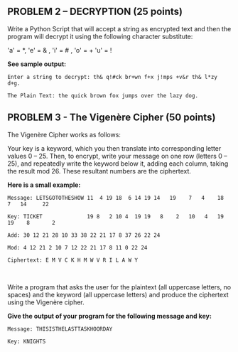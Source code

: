 ## PROBLEM 2 – DECRYPTION (25 points)
Write a Python Script that will accept a string as encrypted text and then the program will decrypt it using the following character substitute:

'a' = *, 'e' = & , 'i' = # , 'o' = + 'u' = ! 

**See sample output:**

```
Enter a string to decrypt: th& q!#ck br+wn f+x j!mps +v&r th& l*zy d+g. 

The Plain Text: the quick brown fox jumps over the lazy dog.
```

## PROBLEM 3 - The Vigenère Cipher  (50 points)
The Vigenère Cipher works as follows:

Your key is a keyword, which you then translate into corresponding letter values 0 – 25. Then, to encrypt, write your message on one row (letters 0 – 25), and repeatedly write the keyword below it, adding each column, taking the result mod 26. These resultant numbers are the ciphertext. 

**Here is a small example:**

```
Message: LETSGOTOTHESHOW 11  4 19 18  6 14 19 14   19    7   4    18    7   14     22

Key: TICKET              19 8   2 10 4  19 19   8    2   10   4   19   19    8       2

Add: 30 12 21 28 10 33 38 22 21 17 8 37 26 22 24

Mod: 4 12 21 2 10 7 12 22 21 17 8 11 0 22 24

Ciphertext: E M V C K H M W V R I L A W Y

````
<br>

Write a program that asks the user for the plaintext (all uppercase letters, no spaces) and the keyword (all uppercase letters) and produce the ciphertext using the Vigenère cipher.

**Give the output of your program for the following message and key:**

```
Message: THISISTHELASTTASKHOORDAY

Key: KNIGHTS
```
